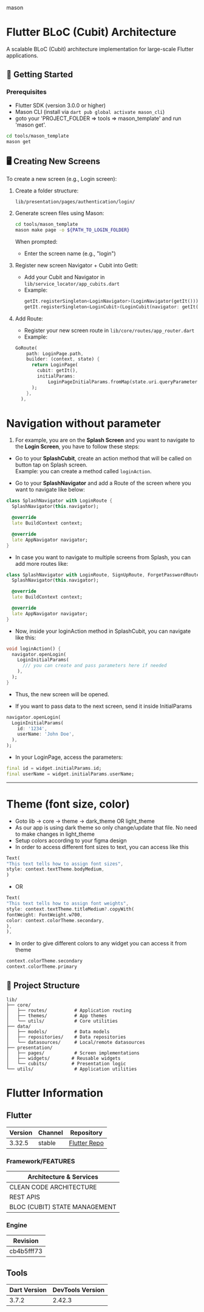 mason
# Flutter BLoC (Cubit) Architecture

A scalable BLoC (Cubit) architecture implementation for large-scale Flutter applications.

## 🚀 Getting Started

### Prerequisites
- Flutter SDK (version 3.0.0 or higher)
- Mason CLI (install via `dart pub global activate mason_cli`)
- goto your 'PROJECT_FOLDER => tools => mason_template' and run 'mason get'.
```bash
cd tools/mason_template
mason get
```

## 🖥️ Creating New Screens

To create a new screen (e.g., Login screen):

1. Create a folder structure:
   ```
   lib/presentation/pages/authentication/login/
   ```

2. Generate screen files using Mason:
   ```bash
   cd tools/mason_template
   mason make page -o ${PATH_TO_LOGIN_FOLDER}
   ```
   When prompted:
    - Enter the screen name (e.g., "login")

3. Register new screen Navigator + Cubit into GetIt:
    - Add your Cubit and Navigator in `lib/service_locator/app_cubits.dart`
    - Example:
      ```dart
      getIt.registerSingleton<LoginNavigator>(LoginNavigator(getIt())); 
      getIt.registerSingleton<LoginCubit>(LoginCubit(navigator: getIt()));
      ```

4. Add Route:
    - Register your new screen route in `lib/core/routes/app_router.dart`
    - Example:
    ```dart
    GoRoute(
        path: LoginPage.path,
        builder: (context, state) {
          return LoginPage(
            cubit: getIt(),
            initialParams:
                LoginPageInitialParams.fromMap(state.uri.queryParameters),
          );
        },
      ),
    ```

# Navigation without parameter

1) For example, you are on the **Splash Screen** and you want to navigate to the **Login Screen**, you have to follow these steps:

- Go to your **SplashCubit**, create an action method that will be called on button tap on Splash screen.  
  Example: you can create a method called `loginAction`.

- Go to your **SplashNavigator** and add a Route of the screen where you want to navigate like below:

```dart
class SplashNavigator with LoginRoute {
  SplashNavigator(this.navigator);

  @override
  late BuildContext context;

  @override
  late AppNavigator navigator;
}
```

- In case you want to navigate to multiple screens from Splash, you can add more routes like:

```dart
class SplashNavigator with LoginRoute, SignUpRoute, ForgetPasswordRoute {
  SplashNavigator(this.navigator);

  @override
  late BuildContext context;

  @override
  late AppNavigator navigator;
}

```

- Now, inside your loginAction method in SplashCubit, you can navigate like this:
```dart
void loginAction() {
  navigator.openLogin(
    LoginInitialParams(
      /// you can create and pass parameters here if needed
    ),
  );
}
```
- Thus, the new screen will be opened.

- If you want to pass data to the next screen, send it inside InitialParams

```dart
navigator.openLogin(
  LoginInitialParams(
    id: '1234',
    userName: 'John Doe',
  ),
);
```

- In your LoginPage, access the parameters:
```dart
final id = widget.initialParams.id;
final userName = widget.initialParams.userName;
```
---


# Theme (font size, color)
- Goto lib -> core -> theme -> dark_theme OR light_theme
- As our app is using dark theme so only change/update that file. No need to make changes in light_theme
- Setup colors according to your figma design
- In order to access different font sizes to text, you can access like this
```dart
Text(
"This text tells how to assign font sizes",
style: context.textTheme.bodyMedium,
)
```
- OR
```dart
Text(
"This text tells how to assign font weights",
style: context.textTheme.titleMedium?.copyWith(
fontWeight: FontWeight.w700,
color: context.colorTheme.secondary,
),
),
```
- In order to give different colors to any widget you can access it from theme
```dart
context.colorTheme.secondary
context.colorTheme.primary

```

## 📁 Project Structure

```
lib/
├── core/
│   ├── routes/          # Application routing
│   ├── themes/          # App themes
│   └── utils/           # Core utilities
├── data/
│   ├── models/          # Data models
│   ├── repositories/    # Data repositories
│   └── datasources/     # Local/remote datasources
├── presentation/
│   ├── pages/           # Screen implementations
│   ├── widgets/        # Reusable widgets
│   └── cubits/         # Presentation logic
└── utils/               # Application utilities
```


# Flutter Information

## Flutter

| Version | Channel | Repository                                             |
|---------|---------|--------------------------------------------------------|
| 3.32.5  | stable  | [Flutter Repo](https://github.com/flutter/flutter.git) |

### Framework/FEATURES

| Architecture & Services       | 
|-------------------------------|
| CLEAN CODE ARCHITECTURE       |
| REST APIS                     |
| BLOC (CUBIT) STATE MANAGEMENT |

### Engine

| Revision       |
|----------------|
| cb4b5fff73     |

## Tools

| Dart Version | DevTools Version |
|--------------|------------------|
| 3.7.2        | 2.42.3           |
